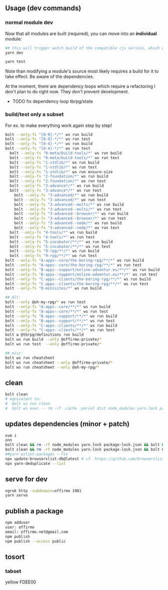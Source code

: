
## Usage (dev commands)

### normal module dev

Now that all modules are built (required), you can move into an **individual** module:
```bash
## this will trigger watch build of the compatible cjs version, which works in all envs
yarn dev

yarn test
```

Note than modifying a module's source most likely requires a build for it to take effect.
Be aware of the dependencies.

At the moment, there are dependency loops which require a refactoring I don't plan to do right now. They don't prevent development.
* TODO fix dependency loop tbrpg/state


### build/test only a subset

For ex. to make everything work again step by step!

```bash
bolt --only-fs "[0-9]-*/*" ws run build
bolt --only-fs "[0-9]-*/*" ws run test
bolt --only-fs "[0-4]-*/*" ws run build
bolt --only-fs "[0-4]-*/*" ws run test
  bolt --only-fs "0-meta/build-tools/*" ws run build
  bolt --only-fs "0-meta/build-tools/*" ws run test
  bolt --only-fs "1-stdlib/*" ws run build
  bolt --only-fs "1-stdlib/*" ws run test
  bolt --only-fs "1-stdlib/*" ws run ensure-size
  bolt --only-fs "2-foundation/*" ws run build
  bolt --only-fs "2-foundation/*" ws run test
  bolt --only-fs "3-advance*/*" ws run build
  bolt --only-fs "3-advance*/*" ws run test
    bolt --only-fs "3-advanced/*" ws run build
    bolt --only-fs "3-advanced/*" ws run test
    bolt --only-fs "3-advanced--multi/*" ws run build
    bolt --only-fs "3-advanced--multi/*" ws run test
    bolt --only-fs "3-advanced--browser/*" ws run build
    bolt --only-fs "3-advanced--browser/*" ws run test
    bolt --only-fs "3-advanced--node/*" ws run build
    bolt --only-fs "3-advanced--node/*" ws run test
  bolt --only-fs "4-tools/*" ws run build
  bolt --only-fs "4-tools/*" ws run test
  bolt --only-fs "5-incubator/**/*" ws run build
  bolt --only-fs "5-incubator/**/*" ws run test
  bolt --only-fs "9-rpg/**/*" ws run build
  bolt --only-fs "9-rpg/**/*" ws run test
bolt --only-fs "A-apps--core/the-boring-rpg/**/*" ws run build
bolt --only-fs "A-apps--core/the-boring-rpg/**/*" ws run test
bolt --only-fs "B-apps--support/online-adventur.es/**/*" ws run build
bolt --only-fs "B-apps--support/online-adventur.es/**/*" ws run test
bolt --only-fs "C-apps--clients/the-boring-rpg/**/*" ws run build
bolt --only-fs "C-apps--clients/the-boring-rpg/**/*" ws run test
bolt --only-fs "D-minisites/*" ws run build

## Alt:
bolt --only @oh-my-rpg/* ws run test
bolt --only-fs "A-apps--core/**/*" ws run build
bolt --only-fs "A-apps--core/**/*" ws run test
bolt --only-fs "B-apps--support/**/*" ws run build
bolt --only-fs "B-apps--support/**/*" ws run test
bolt --only-fs "C-apps--clients/**/*" ws run build
bolt --only-fs "C-apps--clients/**/*" ws run test
bolt w @tbrpg/definitions run build
bolt ws run build --only @offirmo-private/*
bolt ws run test  --only @offirmo-private/*

## misc:
bolt ws run cheatsheet
bolt ws run cheatsheet --only @offirmo-private/*
bolt ws run cheatsheet --only @oh-my-rpg/*
```

## clean
```bash
bolt clean
# equivalent to:
#  bolt ws run clean
#  bolt ws exec -- rm -rf .cache .parcel dist node_modules yarn.lock package-lock.json yarn-error.log
```

## updates dependencies (minor + patch)
```bash
nvm i
onn
bolt clean && rm -rf node_modules yarn.lock package-lock.json && bolt && yarn outdated     && bolt build
bolt clean && rm -rf node_modules yarn.lock package-lock.json && bolt && bolt build
##yarn eslint:packages --fix
npx update-browserslist-db@latest # cf. https://github.com/browserslist/browserslist#browsers-data-updating
npx yarn-deduplicate --list
```

## serve for dev
```bash
ngrok http -subdomain=offirmo 1981
yarn serve
```

## publish a package
```bash
npm adduser
user: offirmo
email: offirmo.net@gmail.com
npm publish
npm publish --access public
```


## tosort

### tabset

yellow FDEE00
